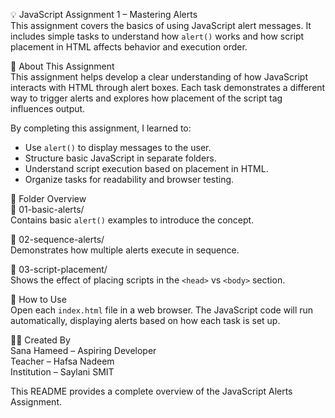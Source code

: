 💡 JavaScript Assignment 1 – Mastering Alerts  
This assignment covers the basics of using JavaScript alert messages. It includes simple tasks to understand how `alert()` works and how script placement in HTML affects behavior and execution order.

📝 About This Assignment  
This assignment helps develop a clear understanding of how JavaScript interacts with HTML through alert boxes. Each task demonstrates a different way to trigger alerts and explores how placement of the script tag influences output.

By completing this assignment, I learned to:

- Use `alert()` to display messages to the user.  
- Structure basic JavaScript in separate folders.  
- Understand script execution based on placement in HTML.  
- Organize tasks for readability and browser testing.

📁 Folder Overview  
🔹 01-basic-alerts/  
Contains basic `alert()` examples to introduce the concept.

🔹 02-sequence-alerts/  
Demonstrates how multiple alerts execute in sequence.

🔹 03-script-placement/  
Shows the effect of placing scripts in the `<head>` vs `<body>` section.

🚀 How to Use  
Open each `index.html` file in a web browser. The JavaScript code will run automatically, displaying alerts based on how each task is set up.

👩‍💻 Created By  
Sana Hameed – Aspiring Developer  
Teacher – Hafsa Nadeem  
Institution – Saylani SMIT

This README provides a complete overview of the JavaScript Alerts Assignment.



